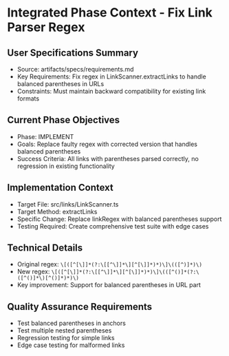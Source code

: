 # Integrated Phase Context - Fix Link Parser Regex

## User Specifications Summary
- Source: artifacts/specs/requirements.md
- Key Requirements: Fix regex in LinkScanner.extractLinks to handle balanced parentheses in URLs
- Constraints: Must maintain backward compatibility for existing link formats

## Current Phase Objectives
- Phase: IMPLEMENT
- Goals: Replace faulty regex with corrected version that handles balanced parentheses
- Success Criteria: All links with parentheses parsed correctly, no regression in existing functionality

## Implementation Context
- Target File: src/links/LinkScanner.ts
- Target Method: extractLinks
- Specific Change: Replace linkRegex with balanced parentheses support
- Testing Required: Create comprehensive test suite with edge cases

## Technical Details
- Original regex: `\[([^[\]]*(?:\[[^\]]*\][^[\]]*)*)\]\(([^)]*)\)`
- New regex: `\[([^[\]]*(?:\[[^\]]*\][^[\]]*)*)\]\(([^()]*(?:\([^()]*\)[^()]*)*)\)`
- Key improvement: Support for balanced parentheses in URL part

## Quality Assurance Requirements
- Test balanced parentheses in anchors
- Test multiple nested parentheses
- Regression testing for simple links
- Edge case testing for malformed links